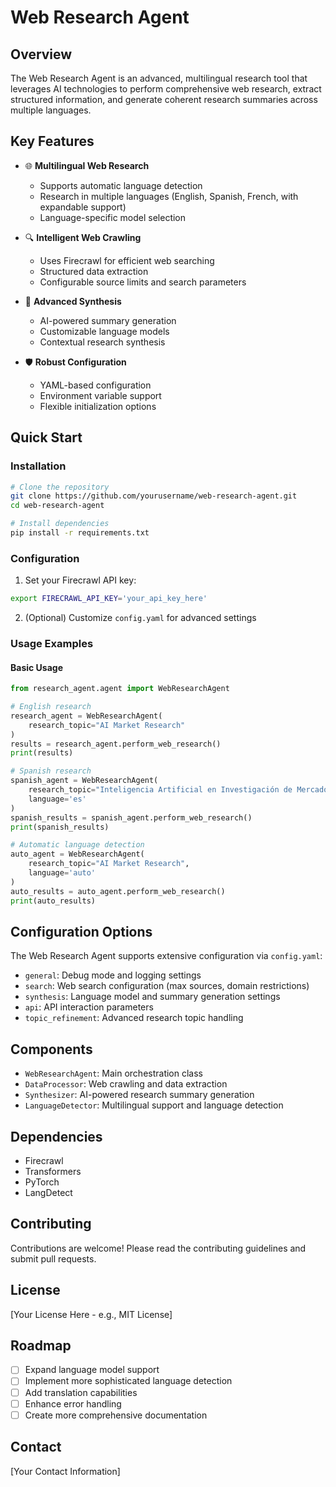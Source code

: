 
# Web Research Agent

## Overview

The Web Research Agent is an advanced, multilingual research tool that leverages AI technologies to perform comprehensive web research, extract structured information, and generate coherent research summaries across multiple languages.

## Key Features

- 🌐 **Multilingual Web Research**
  - Supports automatic language detection
  - Research in multiple languages (English, Spanish, French, with expandable support)
  - Language-specific model selection

- 🔍 **Intelligent Web Crawling**
  - Uses Firecrawl for efficient web searching
  - Structured data extraction
  - Configurable source limits and search parameters

- 📄 **Advanced Synthesis**
  - AI-powered summary generation
  - Customizable language models
  - Contextual research synthesis

- 🛡️ **Robust Configuration**
  - YAML-based configuration
  - Environment variable support
  - Flexible initialization options

## Quick Start

### Installation

```bash
# Clone the repository
git clone https://github.com/yourusername/web-research-agent.git
cd web-research-agent

# Install dependencies
pip install -r requirements.txt
```

### Configuration

1. Set your Firecrawl API key:
```bash
export FIRECRAWL_API_KEY='your_api_key_here'
```

2. (Optional) Customize `config.yaml` for advanced settings

### Usage Examples

#### Basic Usage
```python
from research_agent.agent import WebResearchAgent

# English research
research_agent = WebResearchAgent(
    research_topic="AI Market Research"
)
results = research_agent.perform_web_research()
print(results)

# Spanish research
spanish_agent = WebResearchAgent(
    research_topic="Inteligencia Artificial en Investigación de Mercado", 
    language='es'
)
spanish_results = spanish_agent.perform_web_research()
print(spanish_results)

# Automatic language detection
auto_agent = WebResearchAgent(
    research_topic="AI Market Research", 
    language='auto'
)
auto_results = auto_agent.perform_web_research()
print(auto_results)
```

## Configuration Options

The Web Research Agent supports extensive configuration via `config.yaml`:

- `general`: Debug mode and logging settings
- `search`: Web search configuration (max sources, domain restrictions)
- `synthesis`: Language model and summary generation settings
- `api`: API interaction parameters
- `topic_refinement`: Advanced research topic handling

## Components

- `WebResearchAgent`: Main orchestration class
- `DataProcessor`: Web crawling and data extraction
- `Synthesizer`: AI-powered research summary generation
- `LanguageDetector`: Multilingual support and language detection

## Dependencies

- Firecrawl
- Transformers
- PyTorch
- LangDetect

## Contributing

Contributions are welcome! Please read the contributing guidelines and submit pull requests.

## License

[Your License Here - e.g., MIT License]

## Roadmap

- [ ] Expand language model support
- [ ] Implement more sophisticated language detection
- [ ] Add translation capabilities
- [ ] Enhance error handling
- [ ] Create more comprehensive documentation

## Contact

[Your Contact Information]
